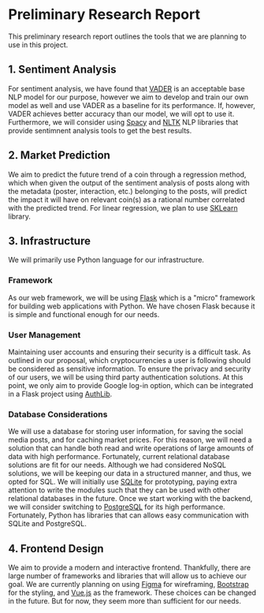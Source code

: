 # Preliminary Research Report
This preliminary research report outlines the tools that we are planning to use in this project. 
## 1. Sentiment Analysis
For sentiment analysis, we have found that [VADER](https://github.com/cjhutto/vaderSentiment) is an acceptable base NLP model for our purpose, however we aim to develop and train our own model as well and use VADER as a baseline for its performance. If, however, VADER achieves better accuracy than our model, we will opt to use it. Furthermore, we will consider using [Spacy]() and [NLTK]() NLP libraries that provide sentimnent analysis tools to get the best results.

## 2. Market Prediction
We aim to predict the future trend of a coin through a regression method, which when given the output of the sentiment analysis of posts along with the metadata (poster, interaction, etc.) belonging to the posts, will predict the impact it will have on relevant coin(s) as a rational number correlated with the predicted trend. For linear regression, we plan to use [SKLearn]() library.
## 3. Infrastructure
We will primarily use Python language for our infrastructure.
### Framework
As our web framework, we will be using [Flask]() which is a "micro" framework for building web applications with Python. We have chosen Flask because it is simple and functional enough for our needs.
### User Management
Maintaining user accounts and ensuring their security is a difficult task. As outlined in our proposal, which cryptocurrencies a user is following should be considered as sensitive information. To ensure the privacy and security of our users, we will be using third party authentication solutions. At this point, we only aim to provide Google log-in option, which can be integrated in a Flask project using [AuthLib]().
### Database Considerations
We will use a database for storing user information, for saving the social media posts, and for caching market prices. For this reason, we will need a solution that can handle both read and write operations of large amounts of data with high performance. Fortunately, current relational database solutions are fit for our needs. Although we had considered NoSQL solutions, we will be keeping our data in a structured manner, and thus, we opted for SQL. We will initially use [SQLite]() for prototyping, paying extra attention to write the modules such that they can be used with other relational databases in the future. Once we start working with the backend, we will consider switching to [PostgreSQL]() for its high performance. Fortunately, Python has libraries that can allows easy communication with SQLite and PostgreSQL.

## 4. Frontend Design
We aim to provide a modern and interactive frontend. Thankfully, there are large number of frameworks and libraries that will allow us to achieve our goal. We are currently planning on using [Figma]() for wireframing, [Bootstrap]() for the styling, and [Vue.js]() as the framework. These choices can be changed in the future. But for now, they seem more than sufficient for our needs.
